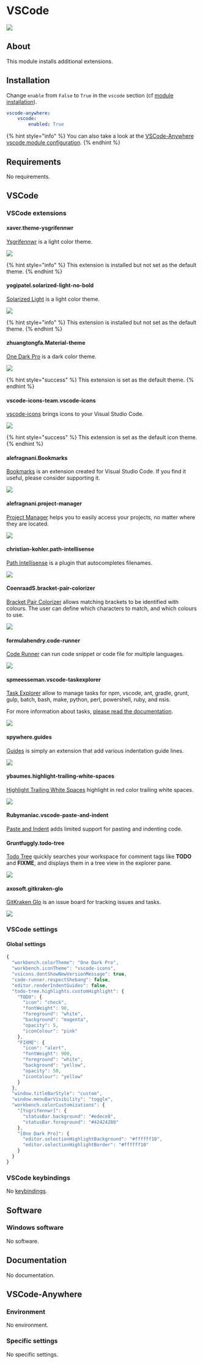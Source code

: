 # VSCode

![](https://upload.wikimedia.org/wikipedia/commons/9/9a/Visual_Studio_Code_1.35_icon.svg)

## About

This module installs additional extensions.

## Installation

Change `enable` from `False` to `True` in the `vscode` section \(cf [module installation](../install.md)\).

```yaml
vscode-anywhere:
    vscode:
        enabled: True
```

{% hint style="info" %}
You can also take a look at the [VSCode-Anywhere vscode module configuration](https://github.com/gigi206/VSCode-Anywhere/blob/V2/salt/modules/vscode/defaults.yaml).
{% endhint %}

## Requirements

No requirements.

## VSCode

### VSCode extensions

#### xaver.theme-ysgrifennwr

[Ysgrifennwr](https://marketplace.visualstudio.com/items?itemName=xaver.theme-ysgrifennwr) is a light color theme.

![](https://github.com/xaverh/theme-ysgrifennwr/raw/master/screenshot.png)

{% hint style="info" %}
This extension is installed but not set as the default theme.
{% endhint %}

#### yogipatel.solarized-light-no-bold

[Solarized Light](https://marketplace.visualstudio.com/items?itemName=yogipatel.solarized-light-no-bold) is a light color theme.

![](https://github.com/yogipatel/vscode-solarized-light-no-bold/raw/master/screenshot.png)

{% hint style="info" %}
This extension is installed but not set as the default theme.
{% endhint %}

#### zhuangtongfa.Material-theme

[One Dark Pro](https://marketplace.visualstudio.com/items?itemName=zhuangtongfa.Material-theme) is a dark color theme.

![](https://raw.githubusercontent.com/Binaryify/OneDark-Pro/master/static/screenshot2.png)

{% hint style="success" %}
This extension is set as the default theme.
{% endhint %}

#### vscode-icons-team.vscode-icons

[vscode-icons](https://marketplace.visualstudio.com/items?itemName=vscode-icons-team.vscode-icons) brings icons to your Visual Studio Code.

![](https://raw.githubusercontent.com/vscode-icons/vscode-icons/master/images/screenshot.gif)

{% hint style="success" %}
This extension is set as the default icon theme.
{% endhint %}

#### alefragnani.Bookmarks

[Bookmarks](https://marketplace.visualstudio.com/items?itemName=alefragnani.Bookmarks) is an extension created for Visual Studio Code. If you find it useful, please consider supporting it.

![](https://github.com/alefragnani/vscode-bookmarks/raw/master/images/printscreen-toggle.png)

#### alefragnani.project-manager

[Project Manager](https://marketplace.visualstudio.com/items?itemName=alefragnani.project-manager) helps you to easily access your projects, no matter where they are located.

![](https://github.com/alefragnani/vscode-project-manager/raw/master/images/vscode-project-manager-side-bar.gif)

#### christian-kohler.path-intellisense

[Path Intellisense](https://marketplace.visualstudio.com/items?itemName=christian-kohler.path-intellisense) is a plugin that autocompletes filenames.

![](https://i.giphy.com/iaHeUiDeTUZuo.gif)

#### CoenraadS.bracket-pair-colorizer

[Bracket Pair Colorizer](https://marketplace.visualstudio.com/items?itemName=CoenraadS.bracket-pair-colorizer) allows matching brackets to be identified with colours. The user can define which characters to match, and which colours to use.

![](https://github.com/CoenraadS/BracketPair/raw/master/images/activeScopeBackground.png)

#### formulahendry.code-runner

[Code Runner](https://marketplace.visualstudio.com/items?itemName=formulahendry.code-runner) can run code snippet or code file for multiple languages.

![](https://github.com/formulahendry/vscode-code-runner/raw/master/images/usage.gif)

#### spmeesseman.vscode-taskexplorer

[Task Explorer](https://marketplace.visualstudio.com/items?itemName=spmeesseman.vscode-taskexplorer) allow to manage tasks for npm, vscode, ant, gradle, grunt, gulp, batch, bash, make, python, perl, powershell, ruby, and nsis.

For more information about tasks, [please read the documentation](https://code.visualstudio.com/docs/editor/tasks).

![](https://github.com/spmeesseman/vscode-taskexplorer/raw/master/res/taskview5.png?raw=true)

#### spywhere.guides

[Guides](https://marketplace.visualstudio.com/items?itemName=spywhere.guides) is simply an extension that add various indentation guide lines.

![](https://github.com/spywhere/vscode-guides/raw/master/images/screenshot.png)

#### ybaumes.highlight-trailing-white-spaces

[Highlight Trailing White Spaces](https://marketplace.visualstudio.com/items?itemName=ybaumes.highlight-trailing-white-spaces) highlight in red color trailing white spaces.

![](https://github.com/yifu/highlight-trailing-whitespaces/raw/master/illustration.gif)

#### Rubymaniac.vscode-paste-and-indent

[Paste and Indent](https://marketplace.visualstudio.com/items?itemName=Rubymaniac.vscode-paste-and-indent) adds limited support for pasting and indenting code.

#### Gruntfuggly.todo-tree

[Todo Tree](https://marketplace.visualstudio.com/items?itemName=Gruntfuggly.todo-tree) quickly searches your workspace for comment tags like **TODO** and **FIXME**, and displays them in a tree view in the explorer pane.

![](https://raw.githubusercontent.com/Gruntfuggly/todo-tree/master/resources/screenshot.png)

#### axosoft.gitkraken-glo

[GitKraken Glo](https://marketplace.visualstudio.com/items?itemName=axosoft.gitkraken-glo) is an issue board for tracking issues and tasks.

![](https://user-images.githubusercontent.com/899916/37066976-01877280-2165-11e8-87ff-d6b04e1d9ca5.png)

### VSCode settings

#### Global settings

```javascript
{
  "workbench.colorTheme": "One Dark Pro",
  "workbench.iconTheme": "vscode-icons",
  "vsicons.dontShowNewVersionMessage": true,
  "code-runner.respectShebang": false,
  "editor.renderIndentGuides": false,
  "todo-tree.highlights.customHighlight": {
    "TODO": {
      "icon": "check",
      "fontWeight": 90,
      "foreground": "white",
      "background": "magenta",
      "opacity": 5,
      "iconColour": "pink"
    },
    "FIXME": {
      "icon": "alert",
      "fontWeight": 900,
      "foreground": "white",
      "background": "yellow",
      "opacity": 50,
      "iconColour": "yellow"
    }
  },
  "window.titleBarStyle": "custom",
  "window.menuBarVisibility": "toggle",
  "workbench.colorCustomizations": {
    "[Ysgrifennwr]": {
      "statusBar.background": "#edece8",
      "statusBar.foreground": "#42424280"
    },
    "[One Dark Pro]": {
      "editor.selectionHighlightBackground": "#ffffff10",
      "editor.selectionHighlightBorder": "#ffffff10"
    }
  }
}
```

### VSCode keybindings <a id="vscode-keybindings"></a>

No [keybindings](https://code.visualstudio.com/docs/getstarted/keybindings).

## Software <a id="software"></a>

### Windows software <a id="windows-software"></a>

No software.

## Documentation <a id="documentation"></a>

No documentation.

## VSCode-Anywhere <a id="vscode-anywhere"></a>

### Environment <a id="environment"></a>

No environment.

### Specific settings <a id="specific-settings"></a>

No specific settings.

